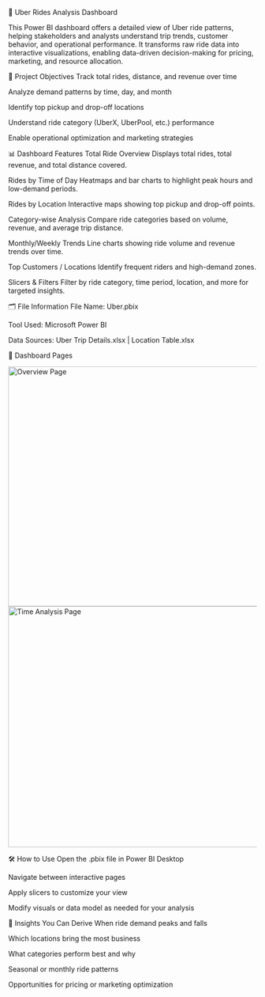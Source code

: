 🚖 Uber Rides Analysis Dashboard

This Power BI dashboard offers a detailed view of Uber ride patterns, helping stakeholders and analysts understand trip trends, customer behavior, and operational performance. It transforms raw ride data into interactive visualizations, enabling data-driven decision-making for pricing, marketing, and resource allocation.

🎯 Project Objectives
Track total rides, distance, and revenue over time

Analyze demand patterns by time, day, and month

Identify top pickup and drop-off locations

Understand ride category (UberX, UberPool, etc.) performance

Enable operational optimization and marketing strategies

📊 Dashboard Features
Total Ride Overview
Displays total rides, total revenue, and total distance covered.

Rides by Time of Day
Heatmaps and bar charts to highlight peak hours and low-demand periods.

Rides by Location
Interactive maps showing top pickup and drop-off points.

Category-wise Analysis
Compare ride categories based on volume, revenue, and average trip distance.

Monthly/Weekly Trends
Line charts showing ride volume and revenue trends over time.

Top Customers / Locations
Identify frequent riders and high-demand zones.

Slicers & Filters
Filter by ride category, time period, location, and more for targeted insights.

🗂 File Information
File Name: Uber.pbix

Tool Used: Microsoft Power BI

Data Sources: Uber Trip Details.xlsx | Location Table.xlsx

📸 Dashboard Pages

<img width="858" height="485" alt="Overview Page" src="https://github.com/user-attachments/assets/ec058f68-aeb7-42c1-b11f-e49d56262ccd" />


<img width="856" height="487" alt="Time Analysis Page" src="https://github.com/user-attachments/assets/723fdacf-d3cb-40f0-9a1d-a1328646eafb" />


🛠 How to Use
Open the .pbix file in Power BI Desktop

Navigate between interactive pages

Apply slicers to customize your view

Modify visuals or data model as needed for your analysis

📌 Insights You Can Derive
When ride demand peaks and falls

Which locations bring the most business

What categories perform best and why

Seasonal or monthly ride patterns

Opportunities for pricing or marketing optimization
